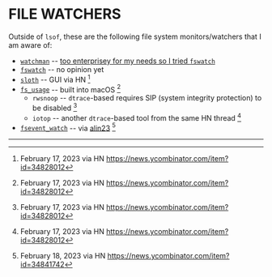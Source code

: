 # FILE WATCHERS

Outside of `lsof`, these are the following file system monitors/watchers that I am aware of:
* [`watchman`](https://github.com/facebook/watchman) -- [too enterprisey for my needs so I tried `fswatch`](https://github.com/ayewo/code-diary/blob/2aff5ee44386882584a9fa2887ef4eb27ef98782/Lima/PART_02.md#step-8-install-fswatch-as-watchman-from-facebook-is-too-enterprisey)
* [`fswatch`](https://github.com/emcrisostomo/fswatch) -- no opinion yet
* [`sloth`](https://github.com/sveinbjornt/Sloth) -- GUI via HN [^1]
* [`fs_usage`](https://opensource.apple.com/source/system_cmds/system_cmds-496/fs_usage.tproj/fs_usage.c.auto.html) -- built into macOS [^1]
  * `rwsnoop` -- `dtrace`-based requires SIP (system integrity protection) to be disabled [^1]
  * `iotop` -- another `dtrace`-based tool from the same HN thread [^1]
* [`fsevent_watch`](https://github.com/proger/fsevent_watch) -- via [alin23](https://notes.alinpanaitiu.com/Making%20macOS%20apps%20uninstallable) [^2]


---
[^1]: February 17, 2023 via HN https://news.ycombinator.com/item?id=34828012

[^2]: February 18, 2023 via HN https://news.ycombinator.com/item?id=34841742

